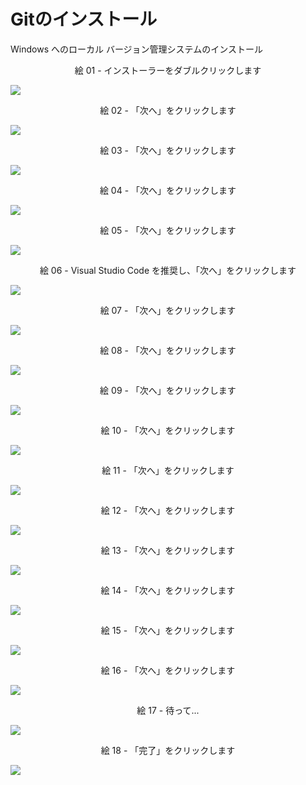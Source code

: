# Gitのインストール
Windows へのローカル バージョン管理システムのインストール

<div align="center">
絵 01 - インストーラーをダブルクリックします
</div>

![](Imagens/Windows-Git-Instalacao-Img01.png)

<div align="center">
絵 02 - 「次へ」をクリックします
</div>

![](Imagens/Windows-Git-Instalacao-Img02.png)

<div align="center">
絵 03 - 「次へ」をクリックします
</div>

![](Imagens/Windows-Git-Instalacao-Img03.png)

<div align="center">
絵 04 - 「次へ」をクリックします
</div>

![](Imagens/Windows-Git-Instalacao-Img04.png)

<div align="center">
絵 05 - 「次へ」をクリックします
</div>

![](Imagens/Windows-Git-Instalacao-Img05.png)

<div align="center">
絵 06 - Visual Studio Code を推奨し、「次へ」をクリックします
</div>

![](Imagens/Windows-Git-Instalacao-Img06.png)

<div align="center">
絵 07 - 「次へ」をクリックします
</div>

![](Imagens/Windows-Git-Instalacao-Img07.png)

<div align="center">
絵 08 - 「次へ」をクリックします
</div>

![](Imagens/Windows-Git-Instalacao-Img08.png)

<div align="center">
絵 09 - 「次へ」をクリックします
</div>

![](Imagens/Windows-Git-Instalacao-Img09.png)

<div align="center">
絵 10 - 「次へ」をクリックします
</div>

![](Imagens/Windows-Git-Instalacao-Img10.png)

<div align="center">
絵 11 - 「次へ」をクリックします
</div>

![](Imagens/Windows-Git-Instalacao-Img11.png)

<div align="center">
絵 12 - 「次へ」をクリックします
</div>

![](Imagens/Windows-Git-Instalacao-Img12.png)

<div align="center">
絵 13 - 「次へ」をクリックします
</div>

![](Imagens/Windows-Git-Instalacao-Img13.png)

<div align="center">
絵 14 - 「次へ」をクリックします
</div>

![](Imagens/Windows-Git-Instalacao-Img14.png)

<div align="center">
絵 15 - 「次へ」をクリックします
</div>

![](Imagens/Windows-Git-Instalacao-Img15.png)

<div align="center">
絵 16 - 「次へ」をクリックします
</div>

![](Imagens/Windows-Git-Instalacao-Img16.png)

<div align="center">
絵 17 - 待って...
</div>

![](Imagens/Windows-Git-Instalacao-Img17.png)

<div align="center">
絵 18 - 「完了」をクリックします
</div>

![](Imagens/Windows-Git-Instalacao-Img18.png)